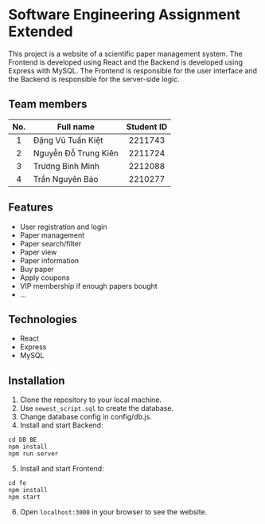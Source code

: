 # Software Engineering Assignment Extended 
This project is a website of a scientific paper management system. The Frontend is developed using React and the Backend is developed using Express with MySQL. The Frontend is responsible for the user interface and the Backend is responsible for the server-side logic. 

## Team members
| No. | Full name                 | Student ID |
| :-: | --------------------------| :--------: |
| 1   | Đặng Vũ Tuấn Kiệt            | 2211743    |
| 2   | Nguyễn Đỗ Trung Kiên              | 2211724    |
| 3   | Trương Bình Minh      | 2212088    |
| 4   | Trần Nguyên Bảo       | 2210277    |

## Features
- User registration and login
- Paper management
- Paper search/filter
- Paper view
- Paper information
- Buy paper
- Apply coupons
- VIP membership if enough papers bought
- ...

## Technologies
- React
- Express
- MySQL

## Installation
1. Clone the repository to your local machine.
2. Use `newest_script.sql` to create the database.
3. Change database config in config/db.js.
4. Install and start Backend:
```
cd DB_BE
npm install
npm run server
```
5. Install and start Frontend:
```
cd fe
npm install
npm start
```
6. Open `localhost:3000` in your browser to see the website.
